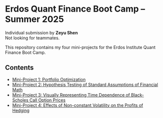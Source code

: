 # Erdos Quant Finance Boot Camp – Summer 2025

Individual submission by **Zeyu Shen**  
Not looking for teammates.

This repository contains my four mini-projects for the Erdos Institute Quant Finance Boot Camp.

## Contents

- [Mini-Project 1: Portfolio Optimization](./mini-project-1-portfolio-optimization)
- [Mini-Project 2: Hypothesis Testing of Standard Assumptions of Financial Math](./mini-project-2-...)
- [Mini-Project 3: Visually Representing Time Dependence of Black-Scholes Call Option Prices](./mini-project-3-...)
- [Mini-Project 4: Effects of Non-constant Volatility on the Profits of Hedging](./mini-project-4-...)
